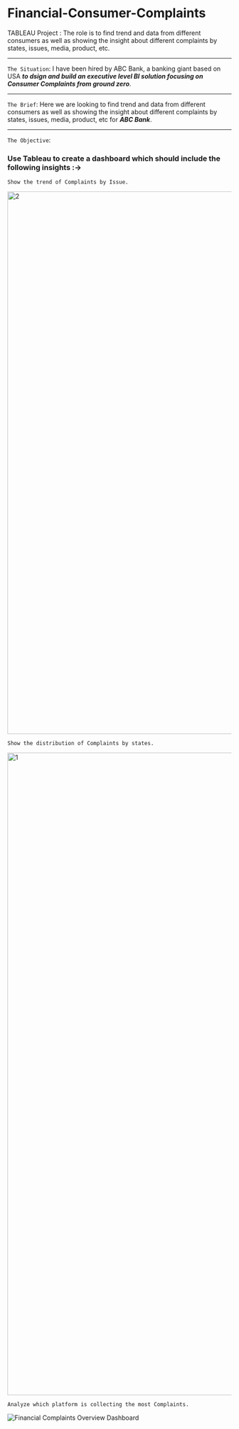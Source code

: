 # Financial-Consumer-Complaints
TABLEAU Project : The role is to find trend and data from different consumers as well as showing the insight about different complaints by states, issues, media, product, etc.
___
`The Situation`: I have been hired by ABC Bank, a banking giant based on USA ***to dsign and build an executive level BI solution focusing on Consumer Complaints from ground zero***.
___
`The Brief`: Here we are looking to find trend and data from different consumers as well as showing the insight about different complaints by states, issues, media, product, etc for ***ABC Bank***.
___
`The Objective`: 
### Use Tableau to create a dashboard which should include the following insights :->

```
Show the trend of Complaints by Issue.
```
<img width="1216" alt="2" src="https://user-images.githubusercontent.com/60319087/155604873-b97ea3b1-9bed-42ca-85cd-ee9bc6fdf3d8.png">

```
Show the distribution of Complaints by states.
```
<img width="1440" alt="1" src="https://user-images.githubusercontent.com/60319087/155604701-7a9ed932-f967-4c92-87e6-e2a16e0ddb5d.png">


```
Analyze which platform is collecting the most Complaints. 
```
![Financial Complaints Overview Dashboard](https://user-images.githubusercontent.com/60319087/155568397-c7091dfd-b099-401a-b987-d038fa243ebf.png)
